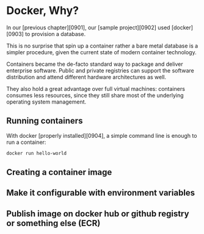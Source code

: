 # Docker, Why?

In our [previous chapter][0901], our [sample project][0902] used [docker][0903]
to provision a database.

This is no surprise that spin up a container rather a bare metal database is a
simpler procedure, given the current state of modern container technology.

Containers became the de-facto standard way to package and deliver enterprise
software. Public and private registries can support the software distribution
and attend different hardware architectures as well.

They also hold a great advantage over full virtual machines: containers consumes
less resources, since they still share most of the underlying operating system
management.

## Running containers

With docker [properly installed][0904], a simple command line is enough to run a
container:

```bash
docker run hello-world
```

## Creating a container image

## Make it configurable with environment variables

## Publish image on docker hub or github registry or something else (ECR)
